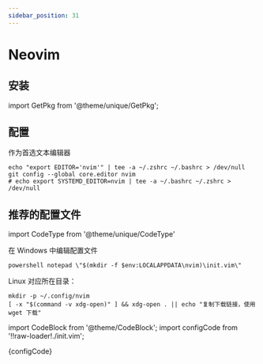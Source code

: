 ```yaml
---
sidebar_position: 31
---
```


# Neovim

## 安装

import GetPkg from '@theme/unique/GetPkg';

<GetPkg name="neovim" dnf apt scoop pacman />

## 配置

作为首选文本编辑器

```shell
echo "export EDITOR='nvim'" | tee -a ~/.zshrc ~/.bashrc > /dev/null
git config --global core.editor nvim
# echo export SYSTEMD_EDITOR=nvim | tee -a ~/.bashrc ~/.zshrc > /dev/null
```

## 推荐的配置文件

import CodeType from '@theme/unique/CodeType'

<CodeType win cmd>

在 Windows 中编辑配置文件

</CodeType>

    powershell notepad \"$(mkdir -f $env:LOCALAPPDATA\nvim)\init.vim\"

<CodeType cmd>

Linux 对应所在目录：

</CodeType>

```shell
mkdir -p ~/.config/nvim
[ -x "$(command -v xdg-open)" ] && xdg-open . || echo "复制下载链接，使用 wget 下载"
```

import CodeBlock from '@theme/CodeBlock';
import configCode from '!!raw-loader!./init.vim';

<CodeBlock language="vim" title="nvim/init.vim">{configCode}</CodeBlock>
